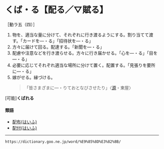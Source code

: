 # くば・る【配る／▽賦る】

［動ラ五（四）］

1. 物を、適当な量に分けて、それぞれに行き渡るようにする。割り当てて渡す。「カードを―・る」「招待状を―・る」
2. 方々に届けて回る。配達する。「新聞を―・る」
3. 配慮や注意などを行き渡らせる。方々に行き届かせる。「心を―・る」「目を―・る」
4. 必要に応じてそれぞれ適当な場所に分けて置く。配置する。「見張りを要所に―・る」
5. 嫁がせる。縁づける。
    >「皆さまざまに―・りておとなびさせたり」〈[源](https://dictionary.goo.ne.jp/word/%E6%BA%90%E6%B0%8F%E7%89%A9%E8%AA%9E/#jn-69890)・東屋〉
        

\[可能\]**くばれる**

#### 類語

-   [配布(はいふ)](https://dictionary.goo.ne.jp/word/%E9%85%8D%E5%B8%83/#jn-174238)
-   [配付(はいふ)](https://dictionary.goo.ne.jp/word/%E9%85%8D%E4%BB%98/#jn-174237)

---
`https://dictionary.goo.ne.jp/word/%E9%85%8D%E3%82%8B/`